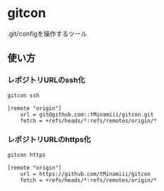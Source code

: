 # gitcon

.git/configを操作するツール

## 使い方

### レポジトリURLのssh化

```sh
gitcon ssh
```

```config
[remote "origin"]
    url = git@github.com::tMinamiii/gitcon.git
    fetch = +refs/heads/*:refs/remotes/origin/*
```

### レポジトリURLのhttps化

```sh
gitcon https
```

```config
[remote "origin"]
    url = https://github.com/tMinamiii/gitcon
    fetch = +refs/heads/*:refs/remotes/origin/*
```

